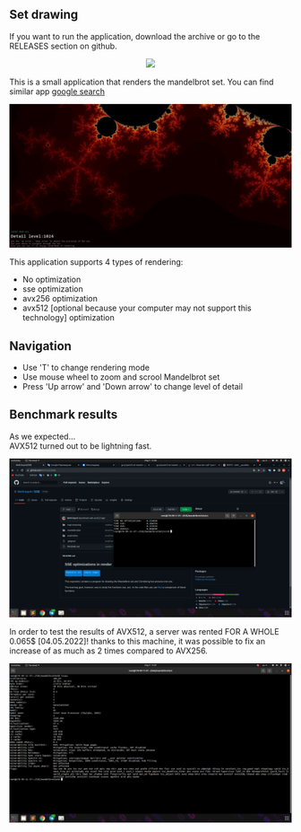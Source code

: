 ## Set drawing

If you want to run the application, download the archive or
go to the RELEASES section on github.</br>

<p align="center"><a href="readmeRes/executionProcess.gif"><img src="readmeRes/executionProcess.gif"></a></p>

This is a small application that renders the mandelbrot set. You can find similar
app [google search](https://www.google.com/search?q=mandelbrot+set)</br>

![beauty](readmeRes/beautyOfSet.jpg)</br>

This application supports 4 types of rendering:
- No optimization
- sse optimization
- avx256 optimization
- avx512 [optional because your computer may not support this technology] optimization

## Navigation
- Use 'T' to change rendering mode
- Use mouse wheel to zoom and scrool Mandelbrot set
- Press 'Up arrow' and 'Down arrow' to change level of detail 

## Benchmark results

As we expected...</br>
AVX512 turned out to be lightning fast.

![test results](readmeRes/victory.png)

In order to test the results of AVX512, a server was rented FOR A WHOLE 0.065$ [04.05.2022]!
thanks to this machine, it was possible to fix an increase of as much as
2 times compared to AVX256.

![server cpu settings](readmeRes/serverCPU.png)